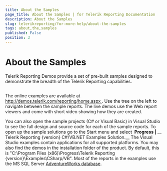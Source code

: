 ```yaml
---
title: About the Samples
page_title: About the Samples | for Telerik Reporting Documentation
description: About the Samples
slug: telerikreporting/for-more-help/about-the-samples
tags: about,the,samples
published: False
position: 3
---
```


# About the Samples



Telerik Reporting Demos provide a set of pre-built samples
        designed to demonstrate the breadth of the Telerik Reporting capabilities.
      

## 

The online examples are available at
        [            http://demos.telerik.com/reporting/home.aspx
          ](            http://demos.telerik.com/reporting/home.aspx
          ).
      	  Use the tree on the left to navigate between the sample reports. The live demos use the Web report viewers 
          and come with short video showing how they are created.
      

You can also open the sample projects (C# or Visual Basic) in Visual Studio to see the full design and source 
          code for each of the sample reports. To open up the sample solutions go to the Start menu and select 
          __Progress |__ __            Telerik Reporting {version} C#/VB.NET Examples Solution.__            The Visual Studio examples contain applications for all supported platforms. You may also find the demos in the
            installation folder of the product. By default, this is
            "C:\Program Files (x86)\Progress\Telerik Reporting {version}\Examples\CSharp/VB".
            Most of the reports in the examples use the MS SQL Server 
            [AdventureWorks database](http://msdn.microsoft.com/en-us/library/ms124659%28SQL.100%29.aspx).
      
